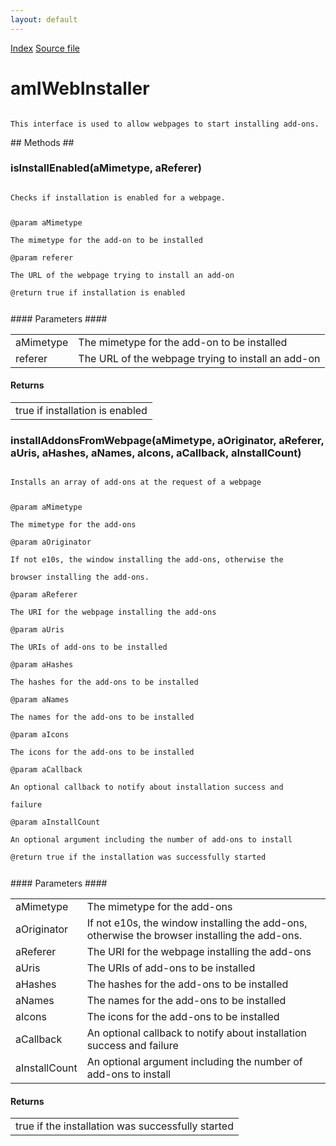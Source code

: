 ```yaml
---
layout: default
---
```

<div id='links'><a href="../index.html">Index</a>
<a href="http://dxr.mozilla.org/mozilla-central/source/toolkit/mozapps/extensions/amIWebInstaller.idl">Source file</a>
</div>

# amIWebInstaller #
<code>  
This interface is used to allow webpages to start installing add-ons.  
  
</code>
## Methods ##

### isInstallEnabled(aMimetype, aReferer) ###
<code>  
Checks if installation is enabled for a webpage.  
  
@param  aMimetype  
        The mimetype for the add-on to be installed  
@param  referer  
        The URL of the webpage trying to install an add-on  
@return true if installation is enabled  
  
</code>
#### Parameters ####

<table>

<tr>
<td>aMimetype</td>
<td>        The mimetype for the add-on to be installed  
</td>
</tr>

<tr>
<td>referer</td>
<td>        The URL of the webpage trying to install an add-on  
</td>
</tr>

</table>

#### Returns ####

<table>

<tr>
<td>true if installation is enabled  
</td>
</tr>

</table>

### installAddonsFromWebpage(aMimetype, aOriginator, aReferer, aUris, aHashes, aNames, aIcons, aCallback, aInstallCount) ###
<code>  
Installs an array of add-ons at the request of a webpage  
  
@param  aMimetype  
        The mimetype for the add-ons  
@param  aOriginator  
        If not e10s, the window installing the add-ons, otherwise the  
        browser installing the add-ons.  
@param  aReferer  
        The URI for the webpage installing the add-ons  
@param  aUris  
        The URIs of add-ons to be installed  
@param  aHashes  
        The hashes for the add-ons to be installed  
@param  aNames  
        The names for the add-ons to be installed  
@param  aIcons  
        The icons for the add-ons to be installed  
@param  aCallback  
        An optional callback to notify about installation success and  
        failure  
@param  aInstallCount  
        An optional argument including the number of add-ons to install  
@return true if the installation was successfully started  
  
</code>
#### Parameters ####

<table>

<tr>
<td>aMimetype</td>
<td>        The mimetype for the add-ons  
</td>
</tr>

<tr>
<td>aOriginator</td>
<td>        If not e10s, the window installing the add-ons, otherwise the  
        browser installing the add-ons.  
</td>
</tr>

<tr>
<td>aReferer</td>
<td>        The URI for the webpage installing the add-ons  
</td>
</tr>

<tr>
<td>aUris</td>
<td>        The URIs of add-ons to be installed  
</td>
</tr>

<tr>
<td>aHashes</td>
<td>        The hashes for the add-ons to be installed  
</td>
</tr>

<tr>
<td>aNames</td>
<td>        The names for the add-ons to be installed  
</td>
</tr>

<tr>
<td>aIcons</td>
<td>        The icons for the add-ons to be installed  
</td>
</tr>

<tr>
<td>aCallback</td>
<td>        An optional callback to notify about installation success and  
        failure  
</td>
</tr>

<tr>
<td>aInstallCount</td>
<td>        An optional argument including the number of add-ons to install  
</td>
</tr>

</table>

#### Returns ####

<table>

<tr>
<td>true if the installation was successfully started  
</td>
</tr>

</table>
